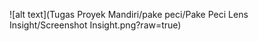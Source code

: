 
![alt text](Tugas Proyek Mandiri/pake peci/Pake Peci Lens Insight/Screenshot Insight.png?raw=true)
